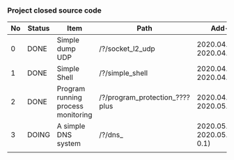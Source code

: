 ### Project closed source code
|No|Status|Item|Path|Add-Finish|
|--|--|--|--|--|
|0 |DONE |Simple dump UDP|/?/socket_l2_udp |2020.04.10-2020.04.10 |
|1 |DONE |Simple Shell |/?/simple_shell |2020.04.16-2020.04.25 |
|2 |DONE |Program running process monitoring |/?/program_protection_????plus |2020.04.30-2020.05.13 |
|3 |DOING |A simple DNS system |/?/dns_ |2020.05.24-2020.05.31(version 0.1) |
| | | | | |
